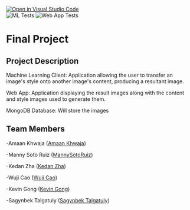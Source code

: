 [![Open in Visual Studio Code](https://classroom.github.com/assets/open-in-vscode-c66648af7eb3fe8bc4f294546bfd86ef473780cde1dea487d3c4ff354943c9ae.svg)](https://classroom.github.com/online_ide?assignment_repo_id=9565447&assignment_repo_type=AssignmentRepo)
<br />
![ML Tests](https://github.com/software-students-fall2022/final-project-project5-team5/actions/workflows/ml-tests.yaml/badge.svg)
![Web App Tests](https://github.com/software-students-fall2022/final-project-project5-team5/actions/workflows/web-app-tests.yaml/badge.svg)

# Final Project
## Project Description
Machine Learning Client: Application allowing the user to transfer an image's style onto another image's content, producing a resultant image.

Web App: Application displaying the result images along with the content and style images used to generate them.

MongoDB Database: Will store the images

## Team Members
-Amaan Khwaja ([Amaan Khwaja](https://github.com/Amaanmkhwaja))

-Manny Soto Ruiz ([MannySotoRuiz](https://github.com/MannySotoRuiz))

-Kedan Zha ([Kedan Zha](https://github.com/Zackdan0227))

-Wuji Cao ([Wuji Cao](https://github.com/cwj2099))

-Kevin Gong ([Kevin Gong](https://github.com/kxg202))

-Sagynbek Talgatuly ([Sagynbek Talgatuly](https://github.com/sagynbek001))